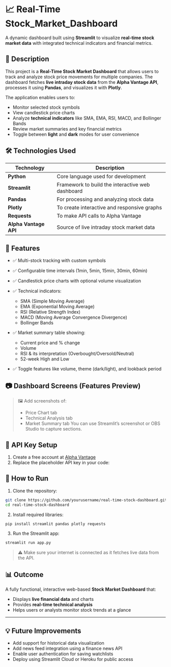 # 📈 Real-Time Stock_Market_Dashboard

A dynamic dashboard built using **Streamlit** to visualize **real-time stock market data** with integrated technical indicators and financial metrics.

## 📌 Description

This project is a **Real-Time Stock Market Dashboard** that allows users to track and analyze stock price movements for multiple companies. The dashboard fetches **live intraday stock data** from the **Alpha Vantage API**, processes it using **Pandas**, and visualizes it with **Plotly**.

The application enables users to:

* Monitor selected stock symbols
* View candlestick price charts
* Analyze **technical indicators** like SMA, EMA, RSI, MACD, and Bollinger Bands
* Review market summaries and key financial metrics
* Toggle between **light** and **dark** modes for user convenience

## 🛠️ Technologies Used

| Technology            | Description                                      |
| --------------------- | ------------------------------------------------ |
| **Python**            | Core language used for development               |
| **Streamlit**         | Framework to build the interactive web dashboard |
| **Pandas**            | For processing and analyzing stock data          |
| **Plotly**            | To create interactive and responsive graphs      |
| **Requests**          | To make API calls to Alpha Vantage               |
| **Alpha Vantage API** | Source of live intraday stock market data        |

## 🚀 Features

* ✅ Multi-stock tracking with custom symbols
* ✅ Configurable time intervals (1min, 5min, 15min, 30min, 60min)
* ✅ Candlestick price charts with optional volume visualization
* ✅ Technical indicators:

  * SMA (Simple Moving Average)
  * EMA (Exponential Moving Average)
  * RSI (Relative Strength Index)
  * MACD (Moving Average Convergence Divergence)
  * Bollinger Bands
* ✅ Market summary table showing:

  * Current price and % change
  * Volume
  * RSI & its interpretation (Overbought/Oversold/Neutral)
  * 52-week High and Low
* ✅ Toggle features like volume, theme (dark/light), and lookback period

## 📷 Dashboard Screens (Features Preview)

> 🖼️ Add screenshots of:
>
> * Price Chart tab
> * Technical Analysis tab
> * Market Summary tab
>   You can use Streamlit’s screenshot or OBS Studio to capture sections.


## 🔑 API Key Setup

1. Create a free account at [Alpha Vantage](https://www.alphavantage.co/support/#api-key)
2. Replace the placeholder API key in your code:

## 🧪 How to Run

1. Clone the repository:

```bash
git clone https://github.com/yourusername/real-time-stock-dashboard.git
cd real-time-stock-dashboard
```

2. Install required libraries:

```bash
pip install streamlit pandas plotly requests
```

3. Run the Streamlit app:

```bash
streamlit run app.py
```

> ⚠️ Make sure your internet is connected as it fetches live data from the API.

## 📊 Outcome

A fully functional, interactive web-based **Stock Market Dashboard** that:

* Displays **live financial data** and charts
* Provides **real-time technical analysis**
* Helps users or analysts monitor stock trends at a glance

---

## 💡 Future Improvements

* Add support for historical data visualization
* Add news feed integration using a finance news API
* Enable user authentication for saving watchlists
* Deploy using Streamlit Cloud or Heroku for public access
